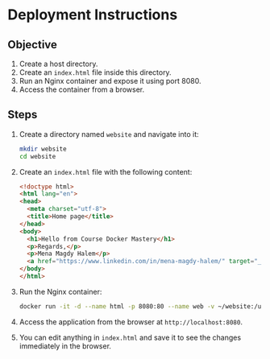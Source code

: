 # Deployment Instructions

## Objective
1. Create a host directory.
2. Create an `index.html` file inside this directory.
3. Run an Nginx container and expose it using port 8080.
4. Access the container from a browser.

## Steps
1. Create a directory named `website` and navigate into it:
   ```bash
   mkdir website
   cd website
   ```

2. Create an `index.html` file with the following content:
   ```html
   <!doctype html>
   <html lang="en">
   <head>
     <meta charset="utf-8">
     <title>Home page</title>
   </head>
   <body>
     <h1>Hello from Course Docker Mastery</h1>
     <p>Regards,</p>
     <p>Mena Magdy Halem</p>
     <a href="https://www.linkedin.com/in/mena-magdy-halem/" target="_blank">Connect with Me</a>
   </body>
   </html>
   ```

3. Run the Nginx container:
   ```bash
   docker run -it -d --name html -p 8080:80 --name web -v ~/website:/usr/share/nginx/html nginx
   ```

4. Access the application from the browser at `http://localhost:8080`.

5. You can edit anything in `index.html` and save it to see the changes immediately in the browser.
